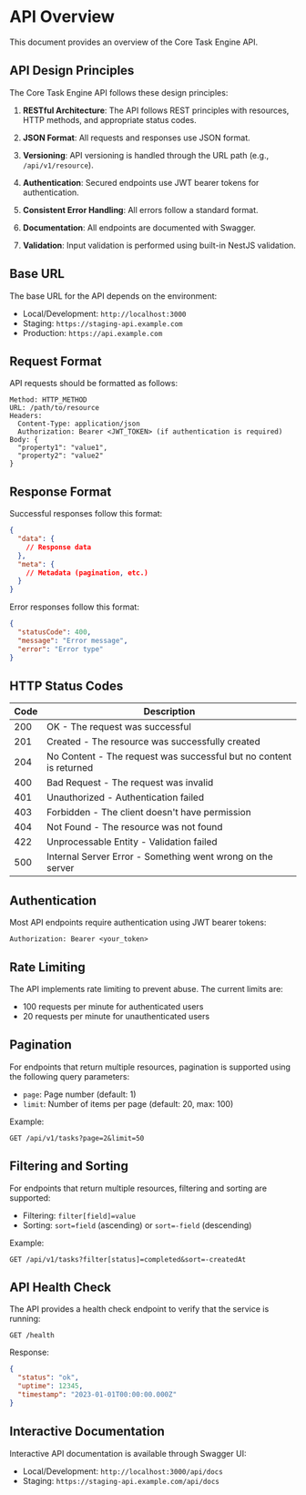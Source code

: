 # API Overview

This document provides an overview of the Core Task Engine API.

## API Design Principles

The Core Task Engine API follows these design principles:

1. **RESTful Architecture**: The API follows REST principles with resources, HTTP methods, and appropriate status codes.

2. **JSON Format**: All requests and responses use JSON format.

3. **Versioning**: API versioning is handled through the URL path (e.g., `/api/v1/resource`).

4. **Authentication**: Secured endpoints use JWT bearer tokens for authentication.

5. **Consistent Error Handling**: All errors follow a standard format.

6. **Documentation**: All endpoints are documented with Swagger.

7. **Validation**: Input validation is performed using built-in NestJS validation.

## Base URL

The base URL for the API depends on the environment:

- Local/Development: `http://localhost:3000`
- Staging: `https://staging-api.example.com`
- Production: `https://api.example.com`

## Request Format

API requests should be formatted as follows:

```
Method: HTTP_METHOD
URL: /path/to/resource
Headers:
  Content-Type: application/json
  Authorization: Bearer <JWT_TOKEN> (if authentication is required)
Body: {
  "property1": "value1",
  "property2": "value2"
}
```

## Response Format

Successful responses follow this format:

```json
{
  "data": {
    // Response data
  },
  "meta": {
    // Metadata (pagination, etc.)
  }
}
```

Error responses follow this format:

```json
{
  "statusCode": 400,
  "message": "Error message",
  "error": "Error type"
}
```

## HTTP Status Codes

| Code | Description |
|------|-------------|
| 200 | OK - The request was successful |
| 201 | Created - The resource was successfully created |
| 204 | No Content - The request was successful but no content is returned |
| 400 | Bad Request - The request was invalid |
| 401 | Unauthorized - Authentication failed |
| 403 | Forbidden - The client doesn't have permission |
| 404 | Not Found - The resource was not found |
| 422 | Unprocessable Entity - Validation failed |
| 500 | Internal Server Error - Something went wrong on the server |

## Authentication

Most API endpoints require authentication using JWT bearer tokens:

```
Authorization: Bearer <your_token>
```

## Rate Limiting

The API implements rate limiting to prevent abuse. The current limits are:

- 100 requests per minute for authenticated users
- 20 requests per minute for unauthenticated users

## Pagination

For endpoints that return multiple resources, pagination is supported using the following query parameters:

- `page`: Page number (default: 1)
- `limit`: Number of items per page (default: 20, max: 100)

Example:
```
GET /api/v1/tasks?page=2&limit=50
```

## Filtering and Sorting

For endpoints that return multiple resources, filtering and sorting are supported:

- Filtering: `filter[field]=value`
- Sorting: `sort=field` (ascending) or `sort=-field` (descending)

Example:
```
GET /api/v1/tasks?filter[status]=completed&sort=-createdAt
```

## API Health Check

The API provides a health check endpoint to verify that the service is running:

```
GET /health
```

Response:
```json
{
  "status": "ok",
  "uptime": 12345,
  "timestamp": "2023-01-01T00:00:00.000Z"
}
```

## Interactive Documentation

Interactive API documentation is available through Swagger UI:

- Local/Development: `http://localhost:3000/api/docs`
- Staging: `https://staging-api.example.com/api/docs` 
